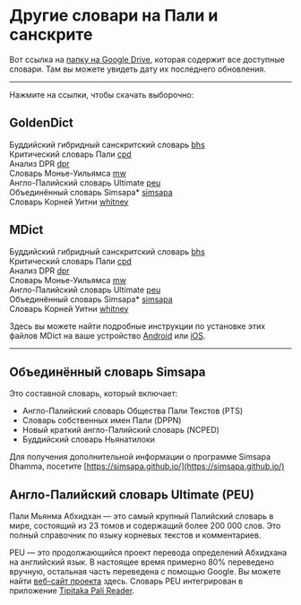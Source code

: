 # Другие словари на Пали и санскрите

Вот ссылка на [папку на Google Drive](https://drive.google.com/drive/folders/1C4_H-dwxHeDFJCUs-43vE25vHpqSUvHT), которая содержит все доступные словари. Там вы можете увидеть дату их последнего обновления.

---

Нажмите на ссылки, чтобы скачать выборочно:

## GoldenDict
Буддийский гибридный санскритский словарь <a href="https://drive.google.com/uc?export=download&id=1CeO4_4C3rYH2pb0mzAJAH1c5FK2H5cbK" target="_blank">bhs</a>  
Критический словарь Пали <a href="https://drive.google.com/uc?export=download&id=17-lQ7iVAFdghd2ZOzyQw5JmfN6Ha1W1z" target="_blank">cpd</a>  
Анализ DPR <a href="https://drive.google.com/uc?export=download&id=1cMDFnvEZml6cixAts4onqVpD4fI0nuTq" target="_blank">dpr</a>  
Словарь Монье-Уильямса <a href="https://drive.google.com/uc?export=download&id=1SSNNYJlAk655Ckw1MHslzwLcoysjDvtx" target="_blank">mw</a>  
Англо-Палийский словарь Ultimate <a href="https://drive.google.com/uc?export=download&id=1hT-l8Np_rarYCrfT-bs2LML-KxpvXBDB" target="_blank">peu</a>  
Объединённый словарь Simsapa* <a href="https://drive.google.com/uc?export=download&id=1nktxvY89MuowIuzGrmclLmBbgpVxtuO3" target="_blank">simsapa</a>  
Словарь Корней Уитни <a href="https://drive.google.com/uc?export=download&id=1HBTahdfSrDOGW6grMqL1yXXWGl5WOTCZ" target="_blank">whitney</a>  

## MDict
Буддийский гибридный санскритский словарь <a href="https://drive.google.com/uc?export=download&id=1T0UpidujRZCox4edJ-6oDXVtJd-Y67Ur" target="_blank">bhs</a>  
Критический словарь Пали <a href="https://drive.google.com/uc?export=download&id=14EIgLKPY-lKqzX4QNC4YAYZHjzMWG6vl" target="_blank">cpd</a>  
Анализ DPR <a href="https://drive.google.com/uc?export=download&id=1sgXzQt0hmnwLCGZNX5NVJ1XoabGfDCDJ" target="_blank">dpr</a>  
Словарь Монье-Уильямса <a href="https://drive.google.com/uc?export=download&id=1ciEuTzt8UlqozRRfU9A6WyDElzsX10pL" target="_blank">mw</a>  
Англо-Палийский словарь Ultimate <a href="https://drive.google.com/uc?export=download&id=1F0Fo4aepTzXQ7mZpFrX3YT8ZI2RvPcl-" target="_blank">peu</a>  
Объединённый словарь Simsapa* <a href="https://drive.google.com/uc?export=download&id=1Fj5JUessCAU8_tC0iwCiA3MZLXbtMWCK" target="_blank">simsapa</a>  
Словарь Корней Уитни <a href="https://drive.google.com/uc?export=download&id=1PRg6S55sXa70b71cIZxmXzpcWcDGhotn" target="_blank">whitney</a>  

Здесь вы можете найти подробные инструкции по установке этих файлов MDict на ваше устройство [Android](install_android_dicttango.md) или [iOS](install_ios.md). 

---

## Объединённый словарь Simsapa
Это составной словарь, который включает:
- Англо-Палийский словарь Общества Пали Текстов (PTS)
- Словарь собственных имен Пали (DPPN)
- Новый краткий англо-Палийский словарь (NCPED)
- Буддийский словарь Ньянатилоки

Для получения дополнительной информации о программе Simsapa Dhamma, посетите [https://simsapa.github.io/](https://simsapa.github.io/) 

## Англо-Палийский словарь Ultimate (PEU)
Пали Мьянма Абхидхан — это самый крупный Палийский словарь в мире, состоящий из 23 томов и содержащий более 200 000 слов. Это полный справочник по языку корневых текстов и комментариев.

PEU — это продолжающийся проект перевода определений Абхидхана на английский язык. В настоящее время примерно 80% переведено вручную, остальная часть переведена с помощью Google. Вы можете найти [веб-сайт проекта](https://pm12e.pali.tools/) здесь. Словарь PEU интегрирован в приложение [Tipitaka Pali Reader](https://github.com/bksubhuti/tipitaka-pali-reader).
